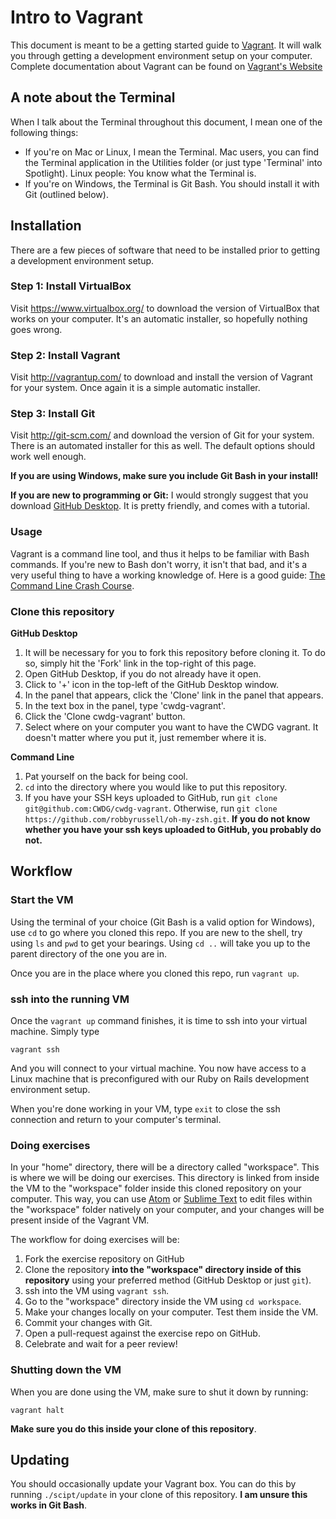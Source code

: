 # Intro to Vagrant

This document is meant to be a getting started guide to [Vagrant](http://vagrantup.com/). It will walk you through getting a development environment setup on your computer. Complete documentation about Vagrant can be found on [Vagrant's Website](https://vagrantup.com/.)

## A note about the Terminal

When I talk about the Terminal throughout this document, I mean one of the following things:

- If you're on Mac or Linux, I mean the Terminal.  Mac users, you can find the Terminal application in the Utilities folder (or just type 'Terminal' into Spotlight). Linux people: You know what the Terminal is.
- If you're on Windows, the Terminal is Git Bash.  You should install it with Git (outlined below).

## Installation

There are a few pieces of software that need to be installed prior to getting a development environment setup.

### Step 1: Install VirtualBox
Visit https://www.virtualbox.org/ to download the version of VirtualBox that works on your computer. It's an automatic installer, so hopefully nothing goes wrong.

### Step 2: Install Vagrant
Visit http://vagrantup.com/ to download and install the version of Vagrant for your system. Once again it is a simple automatic installer.

### Step 3: Install Git
Visit http://git-scm.com/ and download the version of Git for your system. There is an automated installer for this as well. The default options should work well enough.

**If you are using Windows, make sure you include Git Bash in your install!**

**If you are new to programming or Git:** I would strongly suggest that you download [GitHub Desktop](https://desktop.github.com/). It is pretty friendly, and comes with a tutorial.

### Usage

Vagrant is a command line tool, and thus it helps to be familiar with Bash commands. If you're new to Bash don't worry, it isn't that bad, and it's a very useful thing to have a working knowledge of. Here is a good guide: [The Command Line Crash Course](http://cli.learncodethehardway.org/book/).

### Clone this repository

**GitHub Desktop**

1. It will be necessary for you to fork this repository before cloning it. To do so, simply hit the 'Fork' link in the top-right of this page.
2. Open GitHub Desktop, if you do not already have it open.
3. Click to '+' icon in the top-left of the GitHub Desktop window.
4. In the panel that appears, click the 'Clone' link in the panel that appears.
5. In the text box in the panel, type 'cwdg-vagrant'.
6. Click the 'Clone cwdg-vagrant' button.
7. Select where on your computer you want to have the CWDG vagrant. It doesn't matter where you put it, just remember where it is.

**Command Line**

1. Pat yourself on the back for being cool.
2. `cd` into the directory where you would like to put this repository.
3. If you have your SSH keys uploaded to GitHub, run `git clone git@github.com:CWDG/cwdg-vagrant`. Otherwise, run `git clone https://github.com/robbyrussell/oh-my-zsh.git`. **If you do not know whether you have your ssh keys uploaded to GitHub, you probably do not.**

## Workflow

### Start the VM

Using the terminal of your choice (Git Bash is a valid option for Windows), use `cd` to go where you cloned this repo. If you are new to the shell, try using `ls` and `pwd` to get your bearings. Using `cd ..` will take you up to the parent directory of the one you are in.

Once you are in the place where you cloned this repo, run `vagrant up`.

### ssh into the running VM

Once the `vagrant up` command finishes, it is time to ssh into your virtual machine.  Simply type

```
vagrant ssh
```

And you will connect to your virtual machine.  You now have access to a Linux machine that is preconfigured with our Ruby on Rails development environment setup.

When you're done working in your VM, type `exit` to close the ssh connection and return to your computer's terminal.

### Doing exercises

In your "home" directory, there will be a directory called "workspace". This is where we will be doing our exercises. This directory is linked from inside the VM to the "workspace" folder inside this cloned repository on your computer. This way, you can use [Atom](https://atom.io/) or [Sublime Text](https://www.sublimetext.com) to edit files within the "workspace" folder natively on your computer, and your changes will be present inside of the Vagrant VM.

The workflow for doing exercises will be:

1. Fork the exercise repository on GitHub
2. Clone the repository **into the "workspace" directory inside of this repository** using your preferred method (GitHub Desktop or just `git`).
3. ssh into the VM using `vagrant ssh`.
4. Go to the "workspace" directory inside the VM using `cd workspace`.
5. Make your changes locally on your computer. Test them inside the VM.
6. Commit your changes with Git.
7. Open a pull-request against the exercise repo on GitHub.
8. Celebrate and wait for a peer review!

### Shutting down the VM

When you are done using the VM, make sure to shut it down by running:

```
vagrant halt
```

**Make sure you do this inside your clone of this repository**.

## Updating

You should occasionally update your Vagrant box. You can do this by running `./scipt/update` in your clone of this repository. **I am unsure this works in Git Bash**.

